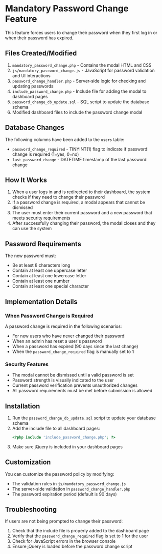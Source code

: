 # Mandatory Password Change Feature

This feature forces users to change their password when they first log in or when their password has expired.

## Files Created/Modified

1. `mandatory_password_change.php` - Contains the modal HTML and CSS
2. `js/mandatory_password_change.js` - JavaScript for password validation and UI interactions
3. `password_change_handler.php` - Server-side logic for checking and updating passwords
4. `include_password_change.php` - Include file for adding the modal to dashboard pages
5. `password_change_db_update.sql` - SQL script to update the database schema
6. Modified dashboard files to include the password change modal

## Database Changes

The following columns have been added to the `users` table:

- `password_change_required` - TINYINT(1) flag to indicate if password change is required (1=yes, 0=no)
- `last_password_change` - DATETIME timestamp of the last password change

## How It Works

1. When a user logs in and is redirected to their dashboard, the system checks if they need to change their password
2. If a password change is required, a modal appears that cannot be dismissed
3. The user must enter their current password and a new password that meets security requirements
4. After successfully changing their password, the modal closes and they can use the system

## Password Requirements

The new password must:
- Be at least 8 characters long
- Contain at least one uppercase letter
- Contain at least one lowercase letter
- Contain at least one number
- Contain at least one special character

## Implementation Details

### When Password Change is Required

A password change is required in the following scenarios:
- For new users who have never changed their password
- When an admin has reset a user's password
- When a password has expired (90 days since the last change)
- When the `password_change_required` flag is manually set to 1

### Security Features

- The modal cannot be dismissed until a valid password is set
- Password strength is visually indicated to the user
- Current password verification prevents unauthorized changes
- All password requirements must be met before submission is allowed

## Installation

1. Run the `password_change_db_update.sql` script to update your database schema
2. Add the include file to all dashboard pages:
   ```php
   <?php include 'include_password_change.php'; ?>
   ```
3. Make sure jQuery is included in your dashboard pages

## Customization

You can customize the password policy by modifying:
- The validation rules in `js/mandatory_password_change.js`
- The server-side validation in `password_change_handler.php`
- The password expiration period (default is 90 days)

## Troubleshooting

If users are not being prompted to change their password:
1. Check that the include file is properly added to the dashboard page
2. Verify that the `password_change_required` flag is set to 1 for the user
3. Check for JavaScript errors in the browser console
4. Ensure jQuery is loaded before the password change script
